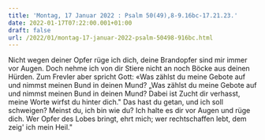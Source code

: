 ```yaml
---
title: 'Montag, 17 Januar 2022 : Psalm 50(49),8-9.16bc-17.21.23.'
date: 2022-01-17T07:22:00.001+01:00
draft: false
url: /2022/01/montag-17-januar-2022-psalm-50498-916bc.html
---
```


Nicht wegen deiner Opfer rüge ich dich, deine Brandopfer sind mir immer vor Augen. Doch nehme ich von dir Stiere nicht an noch Böcke aus deinen Hürden. Zum Frevler aber spricht Gott: «Was zählst du meine Gebote auf und nimmst meinen Bund in deinen Mund? „Was zählst du meine Gebote auf und nimmst meinen Bund in deinen Mund? Dabei ist Zucht dir verhasst, meine Worte wirfst du hinter dich." Das hast du getan, und ich soll schweigen? Meinst du, ich bin wie du? Ich halte es dir vor Augen und rüge dich. Wer Opfer des Lobes bringt, ehrt mich; wer rechtschaffen lebt, dem zeig' ich mein Heil."